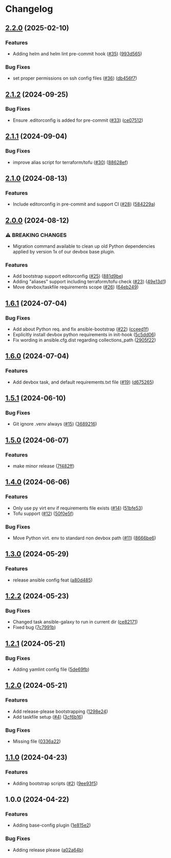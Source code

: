 # Changelog

## [2.2.0](https://github.com/onlinecity/devops-tools/compare/v2.1.2...v2.2.0) (2025-02-10)


### Features

* Adding helm and helm lint pre-commit hook ([#35](https://github.com/onlinecity/devops-tools/issues/35)) ([993d565](https://github.com/onlinecity/devops-tools/commit/993d565e65c503839843e3afa70da8ee81e36b49))


### Bug Fixes

* set proper permissions on ssh config files ([#36](https://github.com/onlinecity/devops-tools/issues/36)) ([db456f7](https://github.com/onlinecity/devops-tools/commit/db456f72be7576063189b3914ad0c8170b90950e))

## [2.1.2](https://github.com/onlinecity/devops-tools/compare/v2.1.1...v2.1.2) (2024-09-25)


### Bug Fixes

* Ensure .editorconfig is added for pre-commit ([#33](https://github.com/onlinecity/devops-tools/issues/33)) ([ce07512](https://github.com/onlinecity/devops-tools/commit/ce0751250b38c35a646b2becb367183e704d2a6a))

## [2.1.1](https://github.com/onlinecity/devops-tools/compare/v2.1.0...v2.1.1) (2024-09-04)


### Bug Fixes

* improve alias script for terraform/tofu ([#30](https://github.com/onlinecity/devops-tools/issues/30)) ([88628ef](https://github.com/onlinecity/devops-tools/commit/88628ef927549686e0f1752c08c5265ece3f9d4d))

## [2.1.0](https://github.com/onlinecity/devops-tools/compare/v2.0.0...v2.1.0) (2024-08-13)


### Features

* Include editorconfig in pre-commit and support CI ([#28](https://github.com/onlinecity/devops-tools/issues/28)) ([584229a](https://github.com/onlinecity/devops-tools/commit/584229aa84d133a48cca7860263711c0864b836b))

## [2.0.0](https://github.com/onlinecity/devops-tools/compare/v1.6.1...v2.0.0) (2024-08-12)


### ⚠ BREAKING CHANGES

* Migration command available to clean up old Python dependencies applied by version 1x of our devbox base plugin.

### Features

* Add bootstrap support editorconfig ([#25](https://github.com/onlinecity/devops-tools/issues/25)) ([881d9be](https://github.com/onlinecity/devops-tools/commit/881d9be11b2563b97ba462c372df3e84ffe1e041))
* Adding "aliases" support including terraform/tofu check ([#23](https://github.com/onlinecity/devops-tools/issues/23)) ([49e13d1](https://github.com/onlinecity/devops-tools/commit/49e13d12b08319a342bb1f8406ee368dd9618dc5))
* Move devbox/taskfile requirements scope ([#26](https://github.com/onlinecity/devops-tools/issues/26)) ([64eb249](https://github.com/onlinecity/devops-tools/commit/64eb2498051d395dedbd36a1315d61c8a436fe31))

## [1.6.1](https://github.com/onlinecity/devops-tools/compare/v1.6.0...v1.6.1) (2024-07-04)


### Bug Fixes

* Add about Python req. and fix ansible-bootstrap ([#22](https://github.com/onlinecity/devops-tools/issues/22)) ([cceed1f](https://github.com/onlinecity/devops-tools/commit/cceed1fbd9d467e5a2a1ec20cf973829e6575b9b))
* Explicitly install devbox python requirements in init-hook ([5c5dd06](https://github.com/onlinecity/devops-tools/commit/5c5dd06578547389ba9c2792787f2f5617e80a3d))
* Fix wording in ansible.cfg.dist regarding collections_path ([2905f22](https://github.com/onlinecity/devops-tools/commit/2905f226fdba6fc51a834a00bb3ead6f49860635))

## [1.6.0](https://github.com/onlinecity/devops-tools/compare/v1.5.1...v1.6.0) (2024-07-04)


### Features

* Add devbox task, and default requirements.txt file ([#19](https://github.com/onlinecity/devops-tools/issues/19)) ([d675265](https://github.com/onlinecity/devops-tools/commit/d6752651227113f92592be2374dbe825446d9687))

## [1.5.1](https://github.com/onlinecity/devops-tools/compare/v1.5.0...v1.5.1) (2024-06-10)


### Bug Fixes

* Git ignore .venv always ([#15](https://github.com/onlinecity/devops-tools/issues/15)) ([3689216](https://github.com/onlinecity/devops-tools/commit/36892162b51a51791653b7a0e29841bd38c5bd1b))

## [1.5.0](https://github.com/onlinecity/devops-tools/compare/v1.4.0...v1.5.0) (2024-06-07)


### Features

* make minor release ([7f482ff](https://github.com/onlinecity/devops-tools/commit/7f482ff7ba4e6da4b6f861ed505963dce3bb42fe))

## [1.4.0](https://github.com/onlinecity/devops-tools/compare/v1.3.0...v1.4.0) (2024-06-06)


### Features

* Only use py virt env if requirements file exists ([#14](https://github.com/onlinecity/devops-tools/issues/14)) ([51bfe53](https://github.com/onlinecity/devops-tools/commit/51bfe53e620a875ac6bb673ef6292a918193a5ba))
* Tofu support ([#12](https://github.com/onlinecity/devops-tools/issues/12)) ([50f0e5f](https://github.com/onlinecity/devops-tools/commit/50f0e5feee1575610ced7fda0513e276db42515a))


### Bug Fixes

* Move Python virt. env to standard non devbox path ([#11](https://github.com/onlinecity/devops-tools/issues/11)) ([8666be6](https://github.com/onlinecity/devops-tools/commit/8666be6e0e109276e76732a56fce20cf1116c49f))

## [1.3.0](https://github.com/onlinecity/devops-tools/compare/v1.2.2...v1.3.0) (2024-05-29)


### Features

* release ansible config feat ([a80d485](https://github.com/onlinecity/devops-tools/commit/a80d485db2e8731dcaaeeed6b87ee1a6f9469085))

## [1.2.2](https://github.com/onlinecity/devops-tools/compare/v1.2.1...v1.2.2) (2024-05-23)


### Bug Fixes

* Changed task ansible-galaxy to run in current dir ([ce82171](https://github.com/onlinecity/devops-tools/commit/ce8217163444738742336326ea1c074dd76b9663))
* Fixed bug ([7c7991b](https://github.com/onlinecity/devops-tools/commit/7c7991b05d6e4525807d59cd07fb96a77f276e00))

## [1.2.1](https://github.com/onlinecity/devops-tools/compare/v1.2.0...v1.2.1) (2024-05-21)


### Bug Fixes

* Adding yamlint config file ([5de69fb](https://github.com/onlinecity/devops-tools/commit/5de69fba900511e3219247e70de5f00f1c288caa))

## [1.2.0](https://github.com/onlinecity/devops-tools/compare/v1.1.0...v1.2.0) (2024-05-21)


### Features

* Add release-please bootstrapping ([1298e24](https://github.com/onlinecity/devops-tools/commit/1298e24ab2e3b895e42953b8efddb97afeee5ad8))
* Add taskfile setup ([#4](https://github.com/onlinecity/devops-tools/issues/4)) ([3cf6b16](https://github.com/onlinecity/devops-tools/commit/3cf6b1662f333737bd52ae438216d272c73c96b8))


### Bug Fixes

* Missing file ([0336a22](https://github.com/onlinecity/devops-tools/commit/0336a225efa32889fb7e78f1955709a1854d473a))

## [1.1.0](https://github.com/onlinecity/devops-tools/compare/v1.0.0...v1.1.0) (2024-04-23)


### Features

* Adding bootstrap scripts ([#2](https://github.com/onlinecity/devops-tools/issues/2)) ([9ee93f5](https://github.com/onlinecity/devops-tools/commit/9ee93f52e4f1f0ec587e58ce034c583f6f980e75))

## 1.0.0 (2024-04-22)


### Features

* Adding base-config plugin ([1e815e2](https://github.com/onlinecity/devops-tools/commit/1e815e2d21bd20dbefe5cd8d202a3a35c0bd0d71))


### Bug Fixes

* Adding release please ([a02a64b](https://github.com/onlinecity/devops-tools/commit/a02a64b844088c5ce003a11b6894fed20398b9f3))
